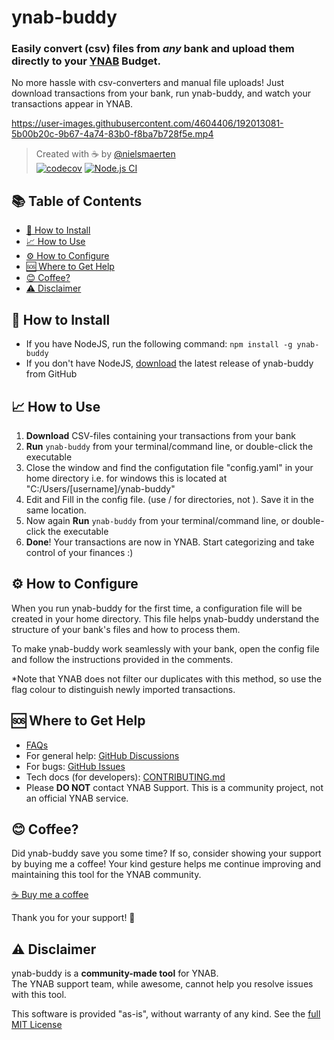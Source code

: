 # ynab-buddy

### Easily convert (csv) files from _any_ bank and upload them directly to your [YNAB](https://ynab.com) Budget.

No more hassle with csv-converters and manual file uploads! Just download transactions from your bank, run ynab-buddy, and watch your transactions appear in YNAB.

https://user-images.githubusercontent.com/4604406/192013081-5b00b20c-9b67-4a74-83b0-f8ba7b728f5e.mp4

> Created with ☕ by [@nielsmaerten](https://github.com/nielsmaerten)  
> [![codecov](https://codecov.io/gh/nielsmaerten/ynab-buddy/branch/main/graph/badge.svg?token=W3P5UTSTU6)](https://codecov.io/gh/nielsmaerten/ynab-buddy) [![Node.js CI](https://github.com/nielsmaerten/ynab-buddy/actions/workflows/node.js.yml/badge.svg)](https://github.com/nielsmaerten/ynab-buddy/actions/workflows/node.js.yml)

## 📚 Table of Contents

- [🚀 How to Install](#how-to-install)
- [📈 How to Use](#how-to-use)
- [⚙️ How to Configure](#how-to-configure)
- [🆘 Where to Get Help](#where-to-get-help)
- [😊 Coffee?](#😊-coffee)
- [⚠️ Disclaimer](#disclaimer)

## 🚀 How to Install

- If you have NodeJS, run the following command: `npm install -g ynab-buddy`
- If you don't have NodeJS, [download](https://github.com/nielsmaerten/ynab-buddy/releases/latest) the latest release of ynab-buddy from GitHub

## 📈 How to Use

1. **Download** CSV-files containing your transactions from your bank
2. **Run** `ynab-buddy` from your terminal/command line, or double-click the executable
3. Close the window and find the configutation file "config.yaml" in your home directory i.e. for windows this is located at "C:/Users/[username]/ynab-buddy"
4. Edit and Fill in the config file. (use / for directories, not \). Save it in the same location. 
5. Now again **Run** `ynab-buddy` from your terminal/command line, or double-click the executable
6. **Done**! Your transactions are now in YNAB. Start categorizing and take control of your finances :)



## ⚙️ How to Configure

When you run ynab-buddy for the first time, a configuration file will be created in your home directory. This file helps ynab-buddy understand the structure of your bank's files and how to process them.

To make ynab-buddy work seamlessly with your bank, open the config file and follow the instructions provided in the comments.

*Note that YNAB does not filter our duplicates with this method, so use the flag colour to distinguish newly imported transactions.

## 🆘 Where to Get Help

- [FAQs](./docs/FAQ.md)
- For general help: [GitHub Discussions](https://github.com/nielsmaerten/ynab-buddy/discussions)
- For bugs: [GitHub Issues](https://github.com/nielsmaerten/ynab-buddy/issues)
- Tech docs (for developers): [CONTRIBUTING.md](./CONTRIBUTING.md)
- Please **DO NOT** contact YNAB Support. This is a community project, not an official YNAB service.

## 😊 Coffee?

Did ynab-buddy save you some time? If so, consider showing your support by buying me a coffee! Your kind gesture helps me continue improving and maintaining this tool for the YNAB community.

[☕ Buy me a coffee](https://ko-fi.com/nielsmaerten)

Thank you for your support! 🙌

## ⚠️ Disclaimer

ynab-buddy is a **community-made tool** for YNAB.  
The YNAB support team, while awesome, cannot help you resolve issues with this tool.

This software is provided "as-is", without warranty of any kind. See the [full MIT License](./LICENSE)
